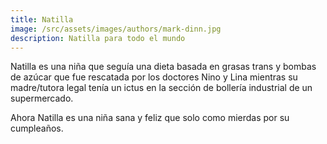```yaml
---
title: Natilla
image: /src/assets/images/authors/mark-dinn.jpg
description: Natilla para todo el mundo
---
```


Natilla es una niña que seguía una dieta basada en grasas trans y bombas de azúcar que fue rescatada por los doctores Nino y Lina mientras su madre/tutora legal tenía un ictus en la sección de bollería industrial de un supermercado.

Ahora Natilla es una niña sana y feliz que solo como mierdas por su cumpleaños.
